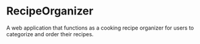 # RecipeOrganizer
A web application that functions as a cooking recipe organizer for users to categorize and order their recipes. 
